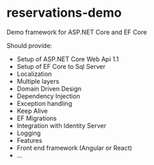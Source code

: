# reservations-demo
Demo framework for ASP.NET Core and EF Core

Should provide:

- Setup of ASP.NET Core Web Api 1.1
- Setup of EF Core to Sql Server
- Localization
- Multiple layers
- Domain Driven Design
- Dependency Injection
- Exception handling
- Keep Alive
- EF Migrations
- Integration with Identity Server
- Logging
- Features
- Front end framework (Angular or React)
- ...

